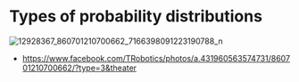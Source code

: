 # Types of probability distributions

![12928367_860701210700662_7166398091223190788_n](/home/ros/12928367_860701210700662_7166398091223190788_n.png)

- https://www.facebook.com/TRobotics/photos/a.431960563574731/860701210700662/?type=3&theater

